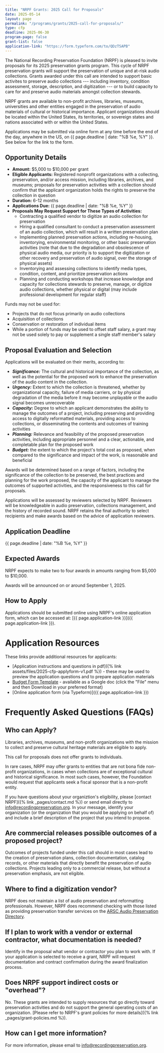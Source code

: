 ```yaml
---
title: "NRPF Grants: 2025 Call for Proposals"
date: 2025-05-14
layout: page
permalink: "/programs/grants/2025-call-for-proposals/"
type: cfp
deadline: 2025-06-30
program-page: false
grant-list: false
application-link: "https://form.typeform.com/to/QDzTSAPB"
---
```


The National Recording Preservation Foundation (NRPF) is pleased to invite proposals for its 2025 preservation grants program.
This cycle of NRPF preservation grants will support the preservation of unique and at-risk audio collections.
Grants awarded under this call are intended to support basic activites to preserve audio collections --- including inventory, condition assessment, storage, description, and digitization --- or to build capacity to care for and preserve audio materials amongst collection stewards.

NRPF grants are available to non-profit archives, libraries, museums, universities and other entities engaged in the preservation of audio materials of cultural or historical importance.
Applicant organizations should be located within the United States, its territories, or sovereign states and nations associated with or within the United States.

Applications may be submitted via online form at any time before the end of the day, anywhere in the US, on {{ page.deadline | date: "%B %e, %Y" }}. See below for the link to the form.

## Opportunity Details

* **Amount:** $5,000 to $10,000 per grant
* **Eligible Applicants:** Registered nonprofit organizations with a collecting, preservation, and/or access mission, including libraries, archives, and museums; proposals for preservation activities with a collection should confirm that the applicant organization holds the rights to preserve the collection in question
* **Duration:** 6-12 months
* **Applications Due:** {{ page.deadline | date: "%B %e, %Y" }}
* **Proposals May Request Support for These Types of Activities:**
  * Contracting a qualified vendor to digitize an audio collection for preservation
  * Hiring a qualified consultant to conduct a preservation assessment of an audio collection, which will result in a written preservation plan
  * Implementing planned preservation actions, including re-housing, inventorying, environmental monitoring, or other basic preservation activities (note that due to the degradation and obsolescence of physical audio media, our priority is to support the digitization or other recovery and preservation of audio signal, over the storage of physical assets)
  * Inventorying and assessing collections to identify media types, condition, content, and prioritize preservation actions
  * Planning and conducting workshops that increase knowledge and capacity for collections stewards to preserve, manage, or digitize audio collections, whether physical or digital (may include professional development for regular staff)

Funds may not be used for:

* Projects that do not focus primarily on audio collections
* Acquisition of collections
* Conservation or restoration of individual items
* While a portion of funds may be used to offset staff salary, a grant may not be used solely to pay or supplement a single staff member's salary

## Proposal Evaluation and Selection

Applications will be evaluated on their merits, according to:

* ***Significance:*** The cultural and historical importance of the collection, as well as the potential for the proposed work to enhance the preservation of the audio content in the collection.
* ***Urgency:*** Extent to which the collection is threatened, whether by organizational capacity, failure of media carriers, or by physical degradation of the media before it may become unplayable or the audio signal becomes unrecoverable
* ***Capacity:*** Degree to which an applicant demonstrates the ability to manage the outcomes of a project, including preserving and providing access to digitally reformatted materials, providing access to collections, or disseminating the contents and outcomes of training activities
* ***Planning:*** Relevance and feasibility of the proposed preservation activities, including appropriate personnel and a clear, actionable, and completable plan for the proposed work
* ***Budget:*** the extent to which the project's total cost as proposed, when compared to the significance and impact of the work, is reasonable and beneficial

Awards will be determined based on a range of factors, including the significance of the collection to be preserved, the best practices and planning for the work proposed, the capacity of the applicant to manage the outcomes of supported activities, and the responsiveness to this call for proposals.

Applications will be assessed by reviewers selected by NRPF. Reviewers will be knowledgeable in audio preservation, collections management, and the history of recorded sound.
NRPF retains the final authority to select recipients and make awards based on the advice of application reviewers.

## Application Deadline

{{ page.deadline | date: "%B %e, %Y" }}

## Expected Awards

NRPF expects to make two to four awards in amounts ranging from $5,000 to $10,000.

Awards will be announced on or around September 1, 2025.

## How to Apply

Applications should be submitted online using NRPF's online application form, which can be accessed at: [{{ page.application-link }}]({{ page.application-link }}).

# Application Resources

These links provide additional resources for applicants:

* [Application instructions and questions in pdf]({% link assets/files/2025-cfp-applyform-v1.pdf %}) - these may be used to preview the application questions and to prepare application materials
* [Budget Form Template](https://docs.google.com/document/d/186WrgWgucjOoxeZ5aSw7omfsE2Uj_RWTeMDjUeH1Lck/edit?usp=sharing) - available as a Google doc (click the "File" menu and then Download in your preferred format)
* [Online application form (via Typeform)]({{ page.application-link }})

# Frequently Asked Questions (FAQs)

## Who can Apply?

Libraries, archives, museums, and non-profit organizations with the mission to collect and preserve cultural heritage materials are eligible to apply.

This call for proposals does not offer grants to individuals.

In rare cases, NRPF may offer grants to entities that are not bona fide non-profit organizations, in cases when collections are of exceptional cultural and historical significance. In most such cases, however, the Foundation would request that applicants seek a fiscal sponsor that is a non-profit entity.

If you have questions about your organiztion's eligibility, please [contact NRPF]({% link _pages/contact.md %}) or send email directly to [info@recordingpreservation.org](mailto:info@recordingpreservation.org?subject=2025%20NRPF%20Grant%20Information%20Request). In your message, identify your organization (or the organization that you would be applying on behalf of) and include a brief description of the project that you intend to propose.

## Are commercial releases possible outcomes of a proposed project?

Outcomes of projects funded under this call should in most cases lead to the creation of preservation plans, collection documentation, catalog records, or other materials that directly benefit the preservation of audio collections. Projects leading only to a commercial release, but without a preservation emphasis, are not eligible.

## Where to find a digitization vendor?

NRPF does not maintain a list of audio preservation and reformatting professionals.
However, NRPF does recommend checking with those listed as providing preservation transfer services
on the [ARSC Audio Preservation Directory](https://arsc-audio.org/preservation-directory).

## If I plan to work with a vendor or external contractor, what documentation is needed?

Identify in the proposal what vendor or contractor you plan to work with. If your application is selected to receive a grant, NRPF will request documentation and contract confirmation during the award finalization process.

## Does NRPF support indirect costs or "overhead"?

No. These grants are intended to supply resources that go directly toward preservation activities and do not support the general operating costs of an organization.
[Please refer to NRPF's grant policies for more details]({% link _pages/grant-policies.md %}).

## How can I get more information?

For more information, please email to [info@recordingpreservation.org](mailto:info@recordingpreservation.org?subject=2025%20NRPF%20Grant%20Information%20Request).
